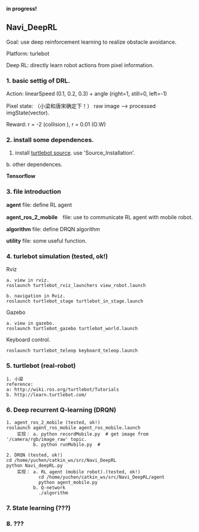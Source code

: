 **in progress!**

## Navi_DeepRL
Goal: use deep reinforcement learning to realize obstacle avoidance.

Platform: turlebot

Deep RL: directly learn robot actions from pixel information.

### 1. basic settig of DRL.
Action: linearSpeed (0.1, 0.2, 0.3) + angle (right=1, still=0, left=-1)

Pixel state: （小梁和唐宋确定下！）  raw image --> processed imgState(vector).

Reward: r = -2 (collision ), r = 0.01 (O.W)


### 2. install some dependences.
1. install [turtlebot source](http://wiki.ros.org/turtlebot/Tutorials/indigo/Turtlebot%20Installation#turtlebot.2BAC8-Tutorials.2BAC8-indigo.2BAC8-Source_Installation). use 'Source_Installation'.

b. other dependences.

**Tensorflow**

### 3. file introduction
**agent** file: define RL agent

**agent_ros_2_mobile**　file: use to communicate RL agent with mobile robot.

**algorithm** file: define DRQN algorithm

**utility** file: some useful function.



### 4. turlebot simulation (tested, ok!)
Rviz

```
a. view in rviz.
roslaunch turtlebot_rviz_launchers view_robot.launch

b. navigation in Rviz.
roslaunch turtlebot_stage turtlebot_in_stage.launch

```
Gazebo

```
a. view in gazebo.
roslaunch turtlebot_gazebo turtlebot_world.launch

```

Keyboard control.

```
roslaunch turtlebot_teleop keyboard_teleop.launch

```
### 5. turtlebot (real-robot)
```
1. 小梁
reference:
a: http://wiki.ros.org/turtlebot/Tutorials
b. http://learn.turtlebot.com/

```

### 6. Deep recurrent Q-learning (DRQN)

```
1. agent_ros_2_mobile (tested, ok!)
roslaunch agent_ros_mobile agent_ros_mobile.launch
    实现： a. python recordMobile.py  # get image from '/camera/rgb/image_raw' topic.
          b. python runMobile.py  #

2. DRQN (tested, ok!)
cd /home/yuchen/catkin_ws/src/Navi_DeepRL
python Navi_deepRL.py
    实现： a. RL agent (mobile robot).(tested, ok!)
            cd /home/yuchen/catkin_ws/src/Navi_DeepRL/agent
            python agent_mobile.py
          b. Q-network
            ./algorithm
```


### 7. State learning (???)


### 8. ???
